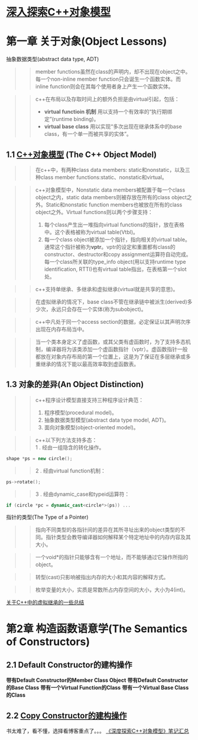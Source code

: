 [**深入探索C++对象模型**](https://github.com/834810071/note/blob/master/InsideTheC++ObjectModel/README.md)
=================================
# 第一章 关于对象(Object Lessons)
抽象数据类型(abstract data type, ADT)
>> member functions虽然在class的声明内，却不出现在object之中。每一个non-inline member function只会诞生一个函数实体。而inline function则会在其每个使用者身上产生一个函数实体。

>> c++在布局以及存取时间上的额外负担是由virtual引起，包括：   
>> * **virtual functioin 机制**   用以支持一个有效率的“执行期绑定”(runtime binding)。
>> * **virtual base class**   用以实现“多次出现在继承体系中的base class，有一个单一而被共享的实体”。
## 1.1 [C++对象模型](https://www.cnblogs.com/QG-whz/p/4909359.html)  (The C++ Object Model)
>> 在c++中，有两种class data members: static和nonstatic，以及三种class member functions:static、nonstatic和virtual。    

>> c++对象模型中，Nonstatic data members被配置于每一个class object之内，static data members则被存放在所有的class object之外。Static和nonstatic function members也被放在所有的class object之外。Virtual functions则以两个步骤支持：  
>> 1. 每个class产生出一堆指向virtual functions的指针，放在表格中。这个表格被称为virtual table(Vtbl)。    
>> 2. 每一个class object被添加一个指针，指向相关的virtual table。通常这个指针被称为**vptr**。vptr的设定和重置都有class的constructor、destructor和copy assignment运算符自动完成。每一个class所关联的type_info object(用以支持runtime type identification, RTTI)也有virtual table指出，在表格第一个slot处。    

>> c++支持单继承、多继承和虚拟继承(virtual就是共享的意思)。  

>> 在虚拟继承的情况下，base class不管在继承链中被派生(derived)多少次，永远只会存在一个实体(称为subobject)。  

>> c++中凡处于同一个access section的数据，必定保证以其声明次序出现在内存布局当中。

>> 当一个类本身定义了虚函数，或其父类有虚函数时，为了支持多态机制，编译器将为该类添加一个虚函数指针（vptr）。虚函数指针一般都放在对象内存布局的第一个位置上，这是为了保证在多层继承或多重继承的情况下能以最高效率取到虚函数表。
## 1.3 对象的差异(An Object Distinction)
>> c++程序设计模型直接支持三种程序设计典范：
>> 1. 程序模型(procedural model)。   
>> 2. 抽象数据类型模型(abstract data type model, ADT)。  
>> 3. 面向对象模型(object-oriented model)。  

>> c++以下列方法支持多态：   
>> 1 . 经由一组隐含的转化操作。    
```cpp
shape *ps = new circle();
```
>> 2 . 经由virtual function机制：
```cpp
ps->rotate();
```
>> 3 . 经由dynamic_case和typeid运算符：
```cpp
if (circle *pc = dynamic_cast<circle*>(ps)) ...
```
指针的类型(The Type of a Pointer)
>> 指向不同类型的各指针间的差异在其所寻址出来的object类型的不同。指针类型会教导编译器如何解释某个特定地址中的内存内容及其大小。
   
>> 一个void*的指针只能够含有一个地址，而不能够通过它操作所指的object。
   
>> 转型(cast)只影响被指出内存的大小和其内容的解释方式。  

>>枚举变量的大小，实质是常数所占内存空间的大小，大小为4(int)。

[关于C++中的虚拟继承的一些总结](https://www.cnblogs.com/BeyondAnyTime/archive/2012/06/05/2537451.html)

# 第2章 构造函数语意学(The Semantics of Constructors)
## 2.1 Default Constructor的建构操作
**带有Default Constructor的Member Class Object**
**带有Default Constructor的Base Class**
**带有一个Virtual Function的Class**
**带有一个Virtual Base Class的Class**

## 2.2 [Copy Constructor的建构操作](https://zcheng.ren/2016/08/08/cppobjectmodelpart4/)

书太难了，看不懂，选择看博客重点了。。。
[《深度探索C++对象模型》笔记汇总](http://www.roading.org/develop/cpp/%E3%80%8A%E6%B7%B1%E5%BA%A6%E6%8E%A2%E7%B4%A2c%E5%AF%B9%E8%B1%A1%E6%A8%A1%E5%9E%8B%E3%80%8B%E7%AC%94%E8%AE%B0%E6%B1%87%E6%80%BB.html)
